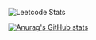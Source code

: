 ![Leetcode Stats](https://leetcard.jacoblin.cool/Impulse_imp)

[![Anurag's GitHub stats](https://github-readme-stats.vercel.app/api?username=ImpulseImp)](https://github.com/ImpulseImp/github-readme-stats)
